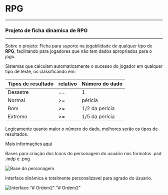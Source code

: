 # **RPG**
---
### Projeto de ficha dinamica de RPG
---
Sobre o projeto:
 Ficha para suporte na jogabilidade de qualquer tipo de **RPG**, facilitando para jogadores que não tem dados apropriados para o jogo.
	
Sistemas que calculam automaticamente o sucesso do jogador em qualquer tipo de teste, os classificando em:

| Tipos de resultado | relativo | Número do dado |
|---|---|---|
| Desastre | == | 1 |
| Normal | >= | péricia |
| Bom | >= | 1/2 da perícia |
| Extremo | >= | 1/5 da perícia |

Logicamente quanto maior o número do dado, melhores serão os tipos de resultados.

Mais informações [aqui](https://www.youtube.com/watch?v=3L3dY1zBO3c)

Bases para criação dos Icons do personagem do usuário nos formatos .psd .mdp e .png

![Base do personagem](https://cdn.discordapp.com/attachments/601118494527848498/800105691049230406/face_base_rpg.png)

Interface dinâmica e totalmente personalizavel para agrado do úsuario.

![Interface](https://cdn.discordapp.com/attachments/601118494527848498/817618601980067870/unknown.png)
"# Ordem2" 
"# Ordem2" 

